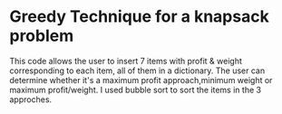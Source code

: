 # Greedy Technique for a knapsack problem

This code allows the user to insert 7 items with profit & weight corresponding to each item, all of them in a dictionary.
The user can determine whether it's a maximum profit approach,minimum weight or maximum profit/weight.
I used bubble sort to sort the items in the 3 approches.
